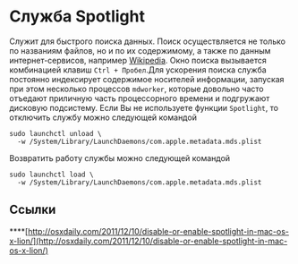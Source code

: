 # Служба Spotlight

Служит для быстрого поиска данных. Поиск осуществляется не только по названиям файлов, но и по их содержимому, а также по данным интернет-сервисов, например [Wikipedia](https://wikipedia.com). Окно поиска вызывается комбинацией клавиш `Ctrl + Пробел`.Для ускорения поиска служба постоянно индексирует содержимое носителей информации, запуская при этом несколько процессов `mdworker`, которые довольно часто отъедают приличную часть процессорного времени и подгружают дисковую подсистему. Если Вы не используете функции `Spotlight`, то отключить службу можно следующей командой

```text
sudo launchctl unload \
  -w /System/Library/LaunchDaemons/com.apple.metadata.mds.plist
```

Возвратить работу службы можно следующей командой

```text
sudo launchctl load \
  -w /System/Library/LaunchDaemons/com.apple.metadata.mds.plist
```

## Ссылки

\*\*\*\*[http://osxdaily.com/2011/12/10/disable-or-enable-spotlight-in-mac-os-x-lion/](http://osxdaily.com/2011/12/10/disable-or-enable-spotlight-in-mac-os-x-lion/)


